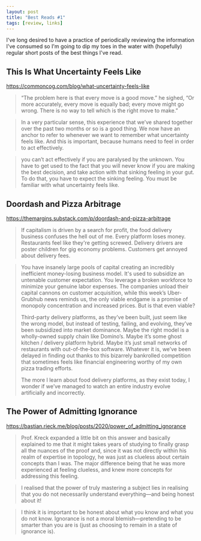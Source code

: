 ```yaml
---
layout: post
title: "Best Reads #1"
tags: [review, links]
---
```


I've long desired to have a practice of periodically reviewing the information I've consumed so I'm going to dip my toes in the water with (hopefully) regular short posts of the best things I've read. 

## This Is What Uncertainty Feels Like

<https://commoncog.com/blog/what-uncertainty-feels-like>

> “The problem here is that every move is a good move.” he sighed, “Or more accurately, every move is equally bad; every move might go wrong. There is no way to tell which is the right move to make.”

> In a very particular sense, this experience that we’ve shared together over the past two months or so is a good thing. We now have an anchor to refer to whenever we want to remember what uncertainty feels like. And this is important, because humans need to feel in order to act effectively.

> you can’t act effectively if you are paralysed by the unknown. You have to get used to the fact that you will never know if you are making the best decision, and take action with that sinking feeling in your gut. To do that, you have to expect the sinking feeling. You must be familiar with what uncertainty feels like.

## Doordash and Pizza Arbitrage

<https://themargins.substack.com/p/doordash-and-pizza-arbitrage>

> If capitalism is driven by a search for profit, the food delivery business confuses the hell out of me. Every platform loses money. Restaurants feel like they're getting screwed. Delivery drivers are poster children for gig economy problems. Customers get annoyed about delivery fees. 

> You have insanely large pools of capital creating an incredibly inefficient money-losing business model. It's used to subsidize an untenable customer expectation. You leverage a broken workforce to minimize your genuine labor expenses. The companies unload their capital cannons on customer acquisition, while this week’s Uber-Grubhub news reminds us, the only viable endgame is a promise of monopoly concentration and increased prices. But is that even viable?
>
> Third-party delivery platforms, as they’ve been built, just seem like the wrong model, but instead of testing, failing, and evolving, they’ve been subsidized into market dominance. Maybe the right model is a wholly-owned supply chain like Domino’s. Maybe it’s some ghost kitchen / delivery platform hybrid. Maybe it’s just small networks of restaurants with out-of-the-box software. Whatever it is, we’ve been delayed in finding out thanks to this bizarrely bankrolled competition that sometimes feels like financial engineering worthy of my own pizza trading efforts. 
> 
> The more I learn about food delivery platforms, as they exist today, I wonder if we’ve managed to watch an entire industry evolve artificially and incorrectly.

## The Power of Admitting Ignorance

<https://bastian.rieck.me/blog/posts/2020/power_of_admitting_ignorance>

> Prof. Kreck expanded a little bit on this answer and basically explained to me that it might takes years of studying to finally grasp all the nuances of the proof and, since it was not directly within his realm of expertise in topology, he was just as clueless about certain concepts than I was. The major difference being that he was more experienced at feeling clueless, and knew more concepts for addressing this feeling.

> I realised that the power of truly mastering a subject lies in realising that you do not necessarily understand everything—and being honest about it! 

> I think it is important to be honest about what you know and what you do not know. Ignorance is not a moral blemish—pretending to be smarter than you are is (just as choosing to remain in a state of ignorance is).
